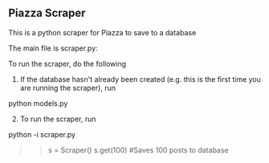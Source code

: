 ## Piazza Scraper

This is a python scraper for Piazza to save to 
a database

The main file is scraper.py:

To run the scraper, do the following

1) If the database hasn't already been created (e.g. this is the first time you are running the scraper), run

python models.py

2) To run the scraper, run

python -i scraper.py 

>> s = Scraper()
>> s.get(100) #Saves 100 posts to database

